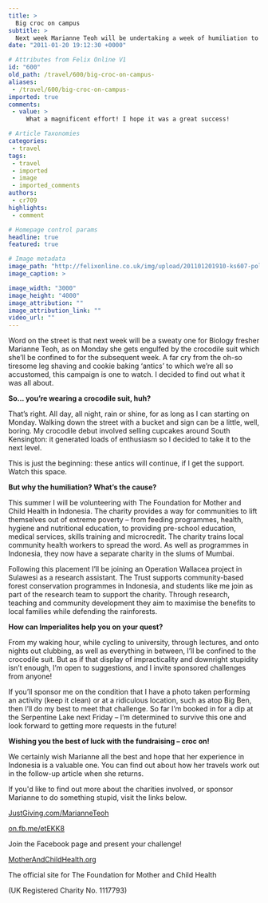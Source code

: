 ```yaml
---
title: >
  Big croc on campus
subtitle: >
  Next week Marianne Teoh will be undertaking a week of humiliation to raise awareness for charities in Indonesia
date: "2011-01-20 19:12:30 +0000"

# Attributes from Felix Online V1
id: "600"
old_path: /travel/600/big-croc-on-campus-
aliases:
 - /travel/600/big-croc-on-campus-
imported: true
comments:
 - value: >
     What a magnificent effort! I hope it was a great success!

# Article Taxonomies
categories:
 - travel
tags:
 - travel
 - imported
 - image
 - imported_comments
authors:
 - cr709
highlights:
 - comment

# Homepage control params
headline: true
featured: true

# Image metadata
image_path: "http://felixonline.co.uk/img/upload/201101201910-ks607-policepo.jpg"
image_caption: >

image_width: "3000"
image_height: "4000"
image_attribution: ""
image_attribution_link: ""
video_url: ""
---
```


Word on the street is that next week will be a sweaty one for Biology fresher Marianne Teoh, as on Monday she gets engulfed by the crocodile suit which she’ll be confined to for the subsequent week. A far cry from the oh-so tiresome leg shaving and cookie baking ‘antics’ to which we’re all so accustomed, this campaign is one to watch. I decided to find out what it was all about.

__So... you’re wearing a crocodile suit, huh?__

That’s right. All day, all night, rain or shine, for as long as I can starting on Monday. Walking down the street with a bucket and sign can be a little, well, boring. My crocodile debut involved selling cupcakes around South Kensington: it generated loads of enthusiasm so I decided to take it to the next level.

This is just the beginning: these antics will continue, if I get the support. Watch this space.

__But why the humiliation? What’s the cause?__

This summer I will be volunteering with The Foundation for Mother and Child Health in Indonesia. The charity provides a way for communities to lift themselves out of extreme poverty – from feeding programmes, health, hygiene and nutritional education, to providing pre-school education, medical services, skills training and microcredit. The charity trains local community health workers to spread the word. As well as programmes in Indonesia, they now have a separate charity in the slums of Mumbai.

Following this placement I’ll be joining an Operation Wallacea project in Sulawesi as a research assistant. The Trust supports community-based forest conservation programmes in Indonesia, and students like me join as part of the research team to support the charity. Through research, teaching and community development they aim to maximise the benefits to local families while defending the rainforests.

__How can Imperialites help you on your quest?__

From my waking hour, while cycling to university, through lectures, and onto nights out clubbing, as well as everything in between, I’ll be confined to the crocodile suit. But as if that display of impracticality and downright stupidity isn’t enough, I’m open to suggestions, and I invite sponsored challenges from anyone!

If you’ll sponsor me on the condition that I have a photo taken performing an activity (keep it clean) or at a ridiculous location, such as atop Big Ben, then I’ll do my best to meet that challenge. So far I’m booked in for a dip at the Serpentine Lake next Friday – I’m determined to survive this one and look forward to getting more requests in the future!

__Wishing you the best of luck with the fundraising – croc on!__

We certainly wish Marianne all the best and hope that her experience in Indonesia is a valuable one. You can find out about how her travels work out in the follow-up article when she returns.

If you'd like to find out more about the charities involved, or sponsor Marianne to do something stupid, visit the links below.

[JustGiving.com/MarianneTeoh](http://JustGiving.com/MarianneTeoh)

[on.fb.me/etEKK8](http://on.fb.me/etEKK8)

Join the Facebook page and present your challenge!

[MotherAndChildHealth.org](http://MotherAndChildHealth.org)

The official site for The Foundation for Mother and Child Health

(UK Registered Charity No. 1117793)
